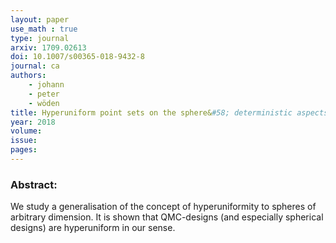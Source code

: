 ```yaml
---
layout: paper
use_math : true
type: journal
arxiv: 1709.02613
doi: 10.1007/s00365-018-9432-8
journal: ca
authors:
    - johann
    - peter
    - wöden
title: Hyperuniform point sets on the sphere&#58; deterministic aspects
year: 2018
volume: 
issue: 
pages: 
---
```

### Abstract:

We study a generalisation of the concept of hyperuniformity to spheres of arbitrary dimension. It is shown that QMC-designs \(and especially spherical designs\) are hyperuniform in our sense.
